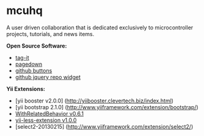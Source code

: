 mcuhq
=====

A user driven collaboration that is dedicated exclusively to microcontroller projects, tutorials, and news items.


**Open Source Software:**
- [tag-it](https://github.com/aehlke/tag-it)
- [pagedown](http://code.google.com/p/pagedown/wiki/PageDown)
- [github buttons](https://github.com/mdo/github-buttons)
 - [github jquery repo widget](https://github.com/JoelSutherland/GitHub-jQuery-Repo-Widget)

**Yii Extensions:**
- [yii booster v2.0.0] (http://yiibooster.clevertech.biz/index.html)
- [yii bootstrap 2.1.0] (http://www.yiiframework.com/extension/bootstrap/)
- [WithRelatedBehavior v0.6.1](http://yiiext.github.io/extensions/with-related-behavior/)
- [yii-less-extension v1.0.0](http://www.yiiframework.com/extension/less/)
- [select2-20130215] (http://www.yiiframework.com/extension/select2/)  